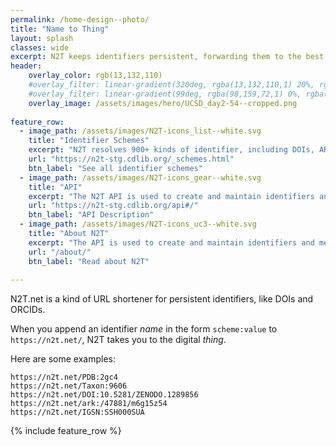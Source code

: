 ```yaml
---
permalink: /home-design--photo/
title: "Name to Thing"
layout: splash
classes: wide
excerpt: N2T keeps identifiers persistent, forwarding them to the best known web addresses.
header:
    overlay_color: rgb(13,132,110)
    #overlay_filter: linear-gradient(320deg, rgba(13,132,110,1) 20%, rgba(98,159,72,1) 35%, rgba(44,137,112,1) 48%, rgba(107,157,85,1) 78%, rgba(8,121,141,1) 100%)
    #overlay_filter: linear-gradient(99deg, rgba(98,159,72,1) 0%, rgba(98,159,72,0.5) 58%, rgba(98,159,72,0.1) 100%)
    overlay_image: /assets/images/hero/UCSD_day2-54--cropped.png
    
feature_row:
  - image_path: /assets/images/N2T-icons_list--white.svg
    title: "Identifier Schemes"
    excerpt: "N2T resolves 900+ kinds of identifier, including DOIs, ARKs, and ORCIDs."
    url: "https://n2t-stg.cdlib.org/_schemes.html"
    btn_label: "See all identifier schemes"
  - image_path: /assets/images/N2T-icons_gear--white.svg
    title: "API"
    excerpt: "The N2T API is used to create and maintain identifiers and metadata."
    url: "https://n2t-stg.cdlib.org/api#/"
    btn_label: "API Description"
  - image_path: /assets/images/N2T-icons_uc3--white.svg
    title: "About N2T"
    excerpt: "The API is used to create and maintain identifiers and metadata. "
    url: "/about/"
    btn_label: "Read about N2T"
    
---
```


N2T.net is a kind of URL shortener for persistent identifiers, like DOIs and ORCIDs. 

When you append an identifier *name* in the form `scheme:value` to `https://n2t.net/`, N2T takes you to the digital *thing*.

Here are some examples:

```
https://n2t.net/PDB:2gc4
https://n2t.net/Taxon:9606
https://n2t.net/DOI:10.5281/ZENODO.1289856
https://n2t.net/ark:/47881/m6g15z54
https://n2t.net/IGSN:SSH000SUA
```

{% include feature_row %}

